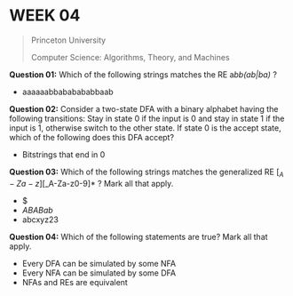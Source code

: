 # WEEK 04

> Princeton University
>
> Computer Science: Algorithms, Theory, and Machines

**Question 01:** Which of the following strings matches the RE a*bb(ab|ba)* ?

* aaaaaabbababababbaab


**Question 02:** Consider a two-state DFA with a binary alphabet having the following transitions: Stay in state 0 if the input is 0 and stay in state 1 if the input is 1, otherwise switch to the other state. If state 0 is the accept state, which of the following does this DFA accept?

* Bitstrings that end in 0


**Question 03:** Which of the following strings matches the generalized RE [$_A-Za-z][$_A-Za-z0-9]* ? Mark all that apply.

* $
* $ABABab$
* abcxyz23


**Question 04:** Which of the following statements are true? Mark all that apply.

* Every DFA can be simulated by some NFA
* Every NFA can be simulated by some DFA
* NFAs and REs are equivalent
